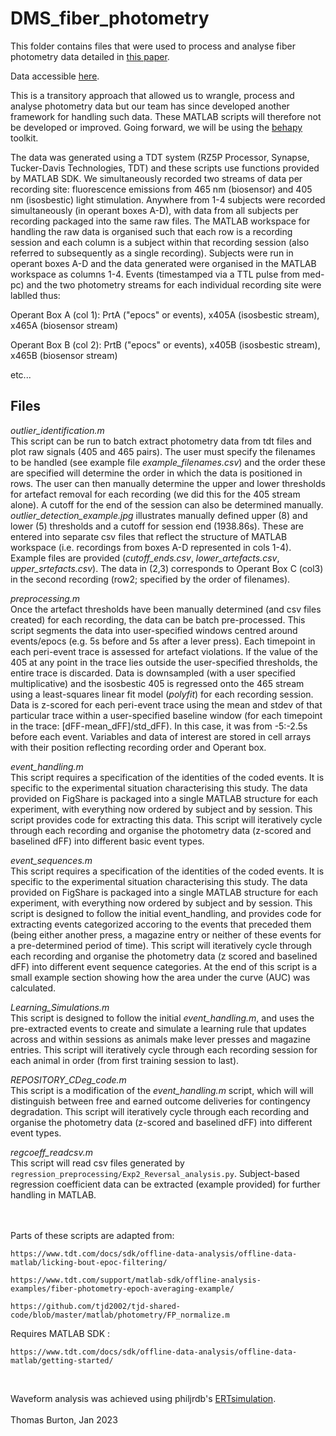 # DMS_fiber_photometry

This folder contains files that were used to process and analyse fiber photometry data detailed in [this paper](https://doi.org/10.1101/2022.01.31.478585).

Data accessible [here](https://doi.org/10.6084/m9.figshare.19083647.v2).

This is a transitory approach that allowed us to wrangle, process and analyse photometry data but our team has since developed another framework for handling such data. These MATLAB scripts will therefore not be developed or improved. Going forward, we will be using the [behapy](https://github.com/crnolan/behapy) toolkit. 

The data was generated using a TDT system (RZ5P Processor, Synapse, Tucker-Davis Technologies, TDT) and these scripts use functions provided by MATLAB SDK. We simultaneously recorded two streams of data per recording site: fluorescence emissions from 465 nm (biosensor) and 405 nm (isosbestic) light stimulation. Anywhere from 1-4 subjects were recorded simultaneously (in operant boxes A-D), with data from all subjects per recording packaged into the same raw files. The MATLAB workspace for handling the raw data is organised such that each row is a recording session and each column is a subject within that recording session (also referred to subsequently as a single recording). Subjects were run in operant boxes A-D and the data generated were organised in the MATLAB workspace as columns 1-4. Events (timestamped via a TTL pulse from med-pc) and the two photometry streams for each individual recording site were lablled thus:

Operant Box A (col 1): PrtA ("epocs" or events), x405A (isosbestic stream), x465A (biosensor stream)

Operant Box B (col 2): PrtB ("epocs" or events), x405B (isosbestic stream), x465B (biosensor stream)

etc...

## Files

*outlier_identification.m*
<br />
This script can be run to batch extract photometry data from tdt files and plot raw signals (405 and 465 pairs). The user must specify the filenames to be handled (see example file *example_filenames.csv*) and the order these are specified will determine the order in which the data is positioned in rows. The user can then manually determine the upper and lower thresholds for artefact removal for each recording (we did this for the 405 stream alone). A cutoff for the end of the session can also be determined manually. *outlier_detection_example.jpg* illustrates manually defined upper (8) and lower (5) thresholds and a cutoff for session end (1938.86s). These are entered into separate csv files that reflect the structure of MATLAB workspace (i.e. recordings from boxes A-D represented in cols 1-4). Example files are provided (*cutoff_ends.csv*, *lower_artefacts.csv*, *upper_srtefacts.csv*). The data in (2,3) corresponds to Operant Box C (col3) in the second recording (row2; specified by the order of filenames). 

*preprocessing.m*
<br />
Once the artefact thresholds have been manually determined (and csv files created) for each recording, the data can be batch pre-processed. This script segments the data into user-specified windows centred around events/epocs (e.g. 5s before and 5s after a lever press). Each timepoint in each peri-event trace is assessed for artefact violations. If the value of the 405 at any point in the trace lies outside the user-specified thresholds, the entire trace is discarded. Data is downsampled (with a user specified multiplicative) and the isosbestic 405 is regressed onto the 465 stream using a least-squares linear fit model (*polyfit*) for each recording session. Data is z-scored for each peri-event trace using the mean and stdev of that particular trace within a user-specified baseline window (for each timepoint in the trace: [dFF-mean_dFF]/std_dFF). In this case, it was from -5:-2.5s before each event. Variables and data of interest are stored in cell arrays with their position reflecting recording order and Operant box.

*event_handling.m*
<br />
This script requires a specification of the identities of the coded events. It is specific to the experimental situation characterising this study. The data provided on FigShare is packaged into a single MATLAB structure for each experiment, with everything now ordered by subject and by session. This script provides code for extracting this data. This script will iteratively cycle through each recording and organise the photometry data (z-scored and baselined dFF) into different basic event types. 

*event_sequences.m*
<br />
This script requires a specification of the identities of the coded events. It is specific to the experimental situation characterising this study. The data provided on FigShare is packaged into a single MATLAB structure for each experiment, with everything now ordered by subject and by session. This script is designed to follow the initial event_handling, and provides code for extracting events categorized accoring to the events that preceded them (being either another press, a magazine entry or neither of these events for a pre-determined period of time). This script will iteratively cycle through each recording and organise the photometry data (z scored and baselined dFF) into different event sequence categories. At the end of this script is a small example section showing how the area under the curve (AUC) was calculated.

*Learning_Simulations.m*
<br />
This script is designed to follow the initial *event_handling.m*, and uses the pre-extracted events to create and simulate a learning rule that updates across and within sessions as animals make lever presses and magazine entries. This script will iteratively cycle through each recording session for each animal in order (from first training session to last).

*REPOSITORY_CDeg_code.m*
<br />
This script is a modification of the *event_handling.m* script, which will will distinguish between free and earned outcome deliveries for contingency degradation. This script will iteratively cycle through each recording and organise the photometry data (z-scored and baselined dFF) into different event types. 

*regcoeff_readcsv.m*
<br />
This script will read csv files generated by ```regression_preprocessing/Exp2_Reversal_analysis.py```. Subject-based regression coefficient data can be extracted (example provided) for further handling in MATLAB.

<br />
<br />
Parts of these scripts are adapted from: 

    https://www.tdt.com/docs/sdk/offline-data-analysis/offline-data-matlab/licking-bout-epoc-filtering/
    
    https://www.tdt.com/support/matlab-sdk/offline-analysis-examples/fiber-photometry-epoch-averaging-example/
    
    https://github.com/tjd2002/tjd-shared-code/blob/master/matlab/photometry/FP_normalize.m
    
Requires MATLAB SDK :

    https://www.tdt.com/docs/sdk/offline-data-analysis/offline-data-matlab/getting-started/
<br />


Waveform analysis was achieved using philjrdb's [ERTsimulation](https://github.com/philjrdb/ERTsimulation).
<br />
<br />
Thomas Burton, Jan 2023
